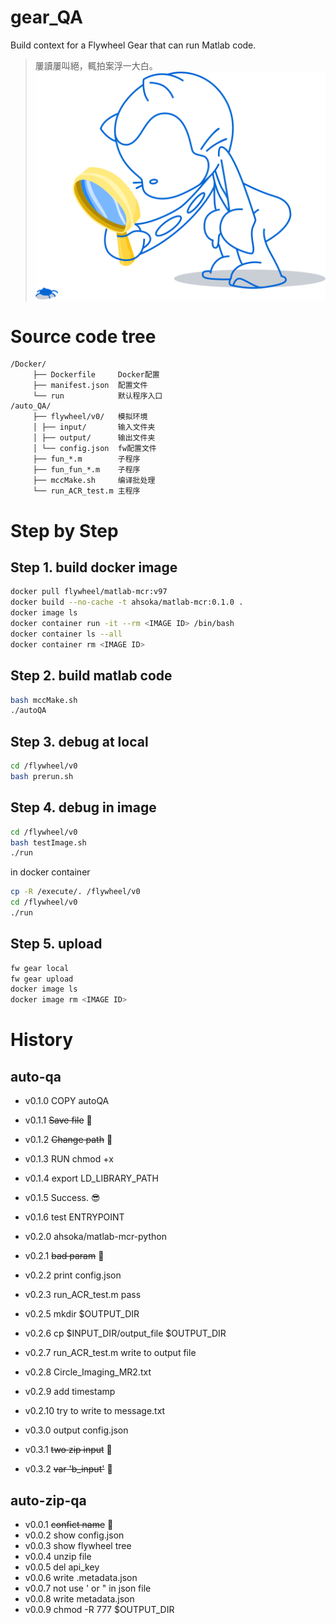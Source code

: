 # gear_QA
Build context for a Flywheel Gear that can run Matlab code.
> 屢讀屢叫絕，輒拍案浮一大白。 ![image](img/looking.svg)

# Source code tree
```
/Docker/
     ├── Dockerfile     Docker配置
     ├── manifest.json  配置文件
     └── run            默认程序入口
/auto_QA/
     ├── flywheel/v0/   模拟环境
     │ ├── input/       输入文件夹
     │ ├── output/      输出文件夹
     │ └── config.json  fw配置文件
     ├── fun_*.m        子程序
     ├── fun_fun_*.m    子程序
     ├── mccMake.sh     编译批处理
     └── run_ACR_test.m 主程序
```
# Step by Step
## Step 1. build docker image
```bash
docker pull flywheel/matlab-mcr:v97
docker build --no-cache -t ahsoka/matlab-mcr:0.1.0 .
docker image ls
docker container run -it --rm <IMAGE ID> /bin/bash
docker container ls --all
docker container rm <IMAGE ID>
```
## Step 2. build matlab code
```bash
bash mccMake.sh
./autoQA
```
## Step 3. debug at local
```bash
cd /flywheel/v0
bash prerun.sh
```
## Step 4. debug in image
```bash
cd /flywheel/v0
bash testImage.sh
./run
```
in docker container
```bash
cp -R /execute/. /flywheel/v0
cd /flywheel/v0
./run
```

## Step 5. upload
```bash
fw gear local
fw gear upload
docker image ls
docker image rm <IMAGE ID>
```

# History
## auto-qa
  * v0.1.0 COPY autoQA
  * v0.1.1 ~~Save file~~ :shit:
  * v0.1.2 ~~Change path~~ :shit:
  * v0.1.3 RUN chmod +x
  * v0.1.4 export LD_LIBRARY_PATH
  * v0.1.5 Success. :sunglasses:
  * v0.1.6 test ENTRYPOINT

  * v0.2.0 ahsoka/matlab-mcr-python
  * v0.2.1 ~~bad param~~ :shit:
  * v0.2.2 print config.json
  * v0.2.3 run_ACR_test.m pass
  * v0.2.5 mkdir $OUTPUT_DIR
  * v0.2.6 cp $INPUT_DIR/output_file $OUTPUT_DIR
  * v0.2.7 run_ACR_test.m write to output file
  * v0.2.8 Circle_Imaging_MR2.txt
  * v0.2.9 add timestamp
  * v0.2.10 try to write to message.txt
  
  * v0.3.0 output config.json
  * v0.3.1 ~~two zip input~~ :shit:
  * v0.3.2 ~~var 'b_input'~~ :shit:
  
## auto-zip-qa
  * v0.0.1 ~~confict name~~ :shit:
  * v0.0.2 show config.json
  * v0.0.3 show flywheel tree
  * v0.0.4 unzip file
  * v0.0.5 del api_key
  * v0.0.6 write .metadata.json
  * v0.0.7 not use ' or " in json file
  * v0.0.8 write metadata.json
  * v0.0.9 chmod -R 777 $OUTPUT_DIR
